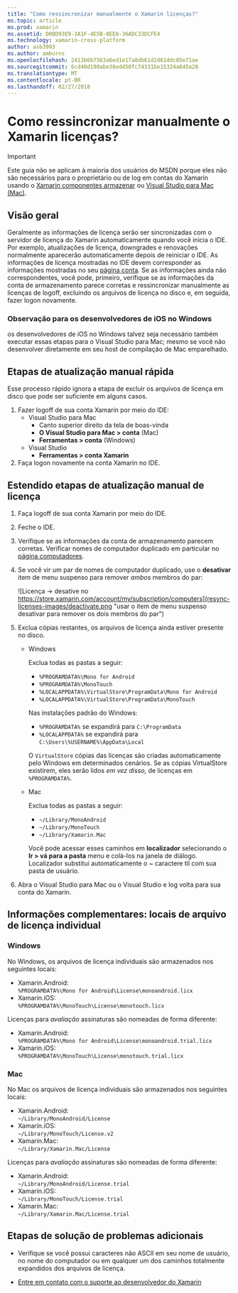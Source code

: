 ```yaml
---
title: "Como ressincronizar manualmente o Xamarin licenças?"
ms.topic: article
ms.prod: xamarin
ms.assetid: D0BD93E9-3A1F-4E5B-8EE8-36ADC33DCFE4
ms.technology: xamarin-cross-platform
author: asb3993
ms.author: amburns
ms.openlocfilehash: 2413b6b7563a6ed1e17a8db61d2d61ddc85e71ae
ms.sourcegitcommit: 6cd40d190abe38edd50fc74331be15324a845a28
ms.translationtype: MT
ms.contentlocale: pt-BR
ms.lasthandoff: 02/27/2018
---
```

# <a name="how-do-i-manually-resynchronize-xamarin-licenses"></a>Como ressincronizar manualmente o Xamarin licenças?

> [!IMPORTANT]
> Este guia não se aplicam à maioria dos usuários do MSDN porque eles não são necessários para o proprietário ou de log em contas do Xamarin usando o [Xamarin componentes armazenar](https://components.xamarin.com/) ou [Visual Studio para Mac (Mac)](~/cross-platform/get-started/requirements.md).




## <a name="overview"></a>Visão geral

Geralmente as informações de licença serão ser sincronizadas com o servidor de licença do Xamarin automaticamente quando você inicia o IDE. Por exemplo, atualizações de licença, downgrades e renovações normalmente aparecerão automaticamente depois de reiniciar o IDE. As informações de licença mostradas no IDE devem corresponder as informações mostradas no seu [página conta](https://store.xamarin.com/account/my/subscription/computers). Se as informações ainda não correspondentes, você pode, primeiro, verifique se as informações da conta de armazenamento parece corretas e ressincronizar manualmente as licenças de logoff, excluindo os arquivos de licença no disco e, em seguida, fazer logon novamente.

### <a name="note-for-ios-developers-on-windows"></a>Observação para os desenvolvedores de iOS no Windows

os desenvolvedores de iOS no Windows talvez seja necessário também executar essas etapas para o Visual Studio para Mac; mesmo se você não desenvolver diretamente em seu host de compilação de Mac emparelhado.

## <a name="quick-manual-refresh-steps"></a>Etapas de atualização manual rápida

Esse processo rápido ignora a etapa de excluir os arquivos de licença em disco que pode ser suficiente em alguns casos. 

1.  Fazer logoff de sua conta Xamarin por meio do IDE:
    -   Visual Studio para Mac
        -   Canto superior direito da tela de boas-vinda
        -   **O Visual Studio para Mac > conta** (Mac)
        -   **Ferramentas > conta** (Windows)
    -   Visual Studio
        -   **Ferramentas > conta Xamarin**
2.  Faça logon novamente na conta Xamarin no IDE.

## <a name="extended-manual-license-refresh-steps"></a>Estendido etapas de atualização manual de licença

1.  Faça logoff de sua conta Xamarin por meio do IDE. 
2.  Feche o IDE.
3.  Verifique se as informações da conta de armazenamento parecem corretas. Verificar nomes de computador duplicado em particular no [página computadores](https://store.xamarin.com/account/my/subscription/computers).

4.  Se você vir um par de nomes de computador duplicado, use o **desativar** item de menu suspenso para remover _ambos_ membros do par:
    
    ![Licença -> desative no https://store.xamarin.com/account/my/subscription/computers](resync-licenses-images/deactivate.png "usar o item de menu suspenso desativar para remover os dois membros do par")

5.  Exclua cópias restantes, os arquivos de licença ainda estiver presente no disco.
    -   Windows

        Exclua todas as pastas a seguir:
        -   `%PROGRAMDATA%\Mono for Android`
        -   `%PROGRAMDATA%\MonoTouch`
        -   `%LOCALAPPDATA%\VirtualStore\ProgramData\Mono for Android`
        -   `%LOCALAPPDATA%\VirtualStore\ProgramData\MonoTouch`

        Nas instalações padrão do Windows:
        -   `%PROGRAMDATA%` se expandirá para `C:\ProgramData`
        -   `%LOCALAPPDATA%` se expandirá para `C:\Users\%USERNAME%\AppData\Local`

        O `VirtualStore` cópias das licenças são criadas automaticamente pelo Windows em determinados cenários. Se as cópias VirtualStore existirem, eles serão lidos _em vez disso,_ de licenças em `%PROGRAMDATA%`.

    -   Mac

        Exclua todas as pastas a seguir:

        -   `~/Library/MonoAndroid`
        -   `~/Library/MonoTouch`
        -   `~/Library/Xamarin.Mac`

        Você pode acessar esses caminhos em **localizador** selecionando o **Ir > vá para a pasta** menu e colá-los na janela de diálogo. Localizador substitui automaticamente o ~ caractere til com sua pasta de usuário.

6.  Abra o Visual Studio para Mac ou o Visual Studio e log volta para sua conta do Xamarin.

## <a name="supplementary-information-individual-license-file-locations"></a>Informações complementares: locais de arquivo de licença individual

### <a name="windows"></a>Windows

No Windows, os arquivos de licença individuais são armazenados nos seguintes locais:

-   Xamarin.Android:  
     `%PROGRAMDATA%\Mono for Android\License\monoandroid.licx`
-   Xamarin.iOS:  
     `%PROGRAMDATA%\MonoTouch\License\monotouch.licx`

Licenças para *avaliação* assinaturas são nomeadas de forma diferente:

-   Xamarin.Android:  
     `%PROGRAMDATA%\Mono for Android\License\monoandroid.trial.licx`
-   Xamarin.iOS:  
     `%PROGRAMDATA%\MonoTouch\License\monotouch.trial.licx`

### <a name="mac"></a>Mac

No Mac os arquivos de licença individuais são armazenados nos seguintes locais:

-   Xamarin.Android:  
     `~/Library/MonoAndroid/License`
-   Xamarin.iOS:  
     `~/Library/MonoTouch/License.v2`
-   Xamarin.Mac:  
     `~/Library/Xamarin.Mac/License`

Licenças para *avaliação* assinaturas são nomeadas de forma diferente:

-   Xamarin.Android:  
     `~/Library/MonoAndroid/License.trial`
-   Xamarin.iOS:  
     `~/Library/MonoTouch/License.trial`
-   Xamarin.Mac:  
     `~/Library/Xamarin.Mac/License.trial`

## <a name="additional-troubleshooting-steps"></a>Etapas de solução de problemas adicionais

-   Verifique se você possui caracteres não ASCII em seu nome de usuário, no nome do computador ou em qualquer um dos caminhos totalmente expandidos dos arquivos de licença.

-   [Entre em contato com o suporte ao desenvolvedor do Xamarin](http://xamarin.com/support)
